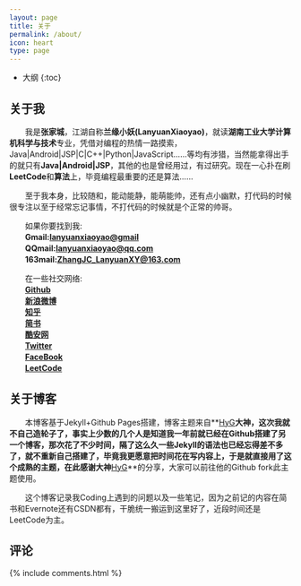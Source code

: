 ```yaml
---
layout: page
title: 关于
permalink: /about/
icon: heart
type: page
---
```


* 大纲
{:toc}

## 关于我
　　我是**张家城**，江湖自称**兰缘小妖(LanyuanXiaoyao)**，就读**湖南工业大学计算机科学与技术**专业，凭借对编程的热情一路摸索，Java|Android|JSP|C|C++|Python|JavaScript……等均有涉猎，当然能拿得出手的就只有**Java|Android|JSP**，其他的也是曾经用过，有过研究。现在一心扑在刷**LeetCode**和**算法**上，毕竟编程最重要的还是算法……

　　至于我本身，比较随和，能动能静，能萌能帅，还有点小幽默，打代码的时候很专注以至于经常忘记事情，不打代码的时候就是个正常的帅哥。

　　如果你要找到我:<br>
　　**Gmail:<lanyuanxiaoyao@gmail>**<br>
　　**QQmail:<lanyuanxiaoyao@qq.com>**<br>
　　**163mail:<ZhangJC_LanyuanXY@163.com>**<br>

　　在一些社交网络:<br>
　　**[Github](https://github.com/lanyuanxiaoyao)**<br>
　　**[新浪微博](http://weibo.com/lanyuanxiaoyao)**<br>
　　**[知乎](https://www.zhihu.com/people/xiao-yao-lan-yuan)**<br>
　　**[简书](http://www.jianshu.com/u/fa2581bc96b2)**<br>
　　**[酷安网](http://www.coolapk.com/u/641442)**<br>
　　**[Twitter](https://twitter.com/lanyuanxiaoyao)**<br>
　　**[FaceBook](https://www.facebook.com/lanyuanxiaoyao)**<br>
　　**[LeetCode](https://leetcode.com/lanyuanxiaoyao/)**<br>

## 关于博客
　　本博客基于Jekyll+Github Pages搭建，博客主题来自**[HyG](https://github.com/Gaohaoyang)**大神，这次我就不自己造轮子了，事实上少数的几个人是知道我一年前就已经在Github搭建了另一个博客，那次花了不少时间，隔了这么久一些Jekyll的语法也已经忘得差不多了，就不重新自己搭建了，毕竟我更愿意把时间花在写内容上，于是就直接用了这个成熟的主题，在此感谢大神**[HyG](https://github.com/Gaohaoyang)**的分享，大家可以前往他的Github fork此主题使用。

　　这个博客记录我Coding上遇到的问题以及一些笔记，因为之前记的内容在简书和Evernote还有CSDN都有，干脆统一搬运到这里好了，近段时间还是LeetCode为主。

## 评论

{% include comments.html %}
